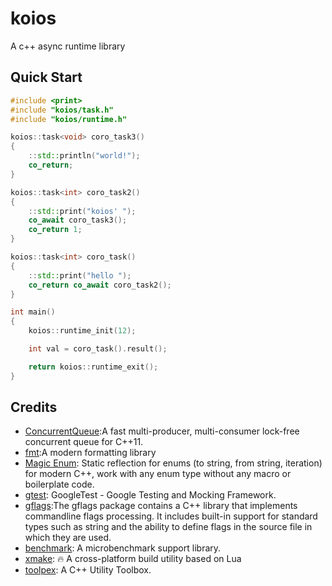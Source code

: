 # koios
A c++ async runtime library

## Quick Start

```c++
#include <print>
#include "koios/task.h"
#include "koios/runtime.h"

koios::task<void> coro_task3()
{
    ::std::println("world!");
    co_return;
}

koios::task<int> coro_task2()
{
    ::std::print("koios' ");
    co_await coro_task3();
    co_return 1;
}

koios::task<int> coro_task()
{
    ::std::print("hello ");
    co_return co_await coro_task2();
}

int main()
{
    koios::runtime_init(12);

    int val = coro_task().result();

    return koios::runtime_exit();
}
```

## Credits

- [ConcurrentQueue](https://github.com/cameron314/concurrentqueue):A fast multi-producer, multi-consumer lock-free concurrent queue for C++11.
- [fmt](https://fmt.dev):A modern formatting library
- [Magic Enum](https://github.com/Neargye/magic_enum): Static reflection for enums (to string, from string, iteration) for modern C++, work with any enum type without any macro or boilerplate code.
- [gtest](https://google.github.io/googletest/): GoogleTest - Google Testing and Mocking Framework.
- [gflags](https://gflags.github.io/gflags/):The gflags package contains a C++ library that implements commandline flags processing. It includes built-in support for standard types such as string and the ability to define flags in the source file in which they are used.
- [benchmark](https://github.com/google/benchmark): A microbenchmark support library.
- [xmake](https://xmake.io): 🔥 A cross-platform build utility based on Lua 
- [toolpex](https://github.com/JPewterschmidt/toolpex): A C++ Utility Toolbox.

